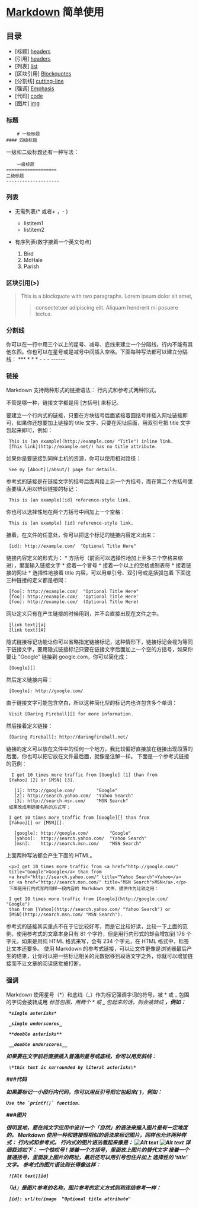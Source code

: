 # [Markdown](http://baike.baidu.com/link?url=W5NIUf4fJnG8H_H_xRnxlFkYm17m-KX1zxoJZ4YLozH1VIM6_Si-r6VAV5pClC9ge1aePiGduNYCGlGlkRDXba) 简单使用

## 目录

* [标题] [headers]
* [引用] [headers]
* [列表] [list]
* [区块引用] [Blockquotes]
* [分割线] [cutting-line]
* [强调] [Emphasis]
* [代码] [code]
* [图片] [img]

[headers]: 标题
### 标题

        # 一级标题
    #### 四级标题

一级和二级标题还有一种写法：

        一级标题
    ===================
    二级标题
    --------------------

[list]: 列表
### 列表

* 无需列表(* 或者+ ，- )
    * listitem1
    * listitem2

* 有序列表(数字接着一个英文句点)
    1. Bird
    2. McHale
    3. Parish

[Blockquotes]: 区块引用
### 区块引用(>)

>This is a blockquote with two paragraphs. Lorem ipsum dolor sit amet,
>> consectetuer adipiscing elit. Aliquam hendrerit mi posuere lectus.


[cutting-line]: 分割线
### 分割线
你可以在一行中用三个以上的星号、减号、底线来建立一个分隔线，行内不能有其他东西。你也可以在星号或是减号中间插入空格。下面每种写法都可以建立分隔线：
    ***
    * * *
    - - -
    ------

[link]: 链接
### 链接
Markdown 支持两种形式的链接语法： 行内式和参考式两种形式。

不管是哪一种，链接文字都是用 [方括号] 来标记。

要建立一个行内式的链接，只要在方块括号后面紧接着圆括号并插入网址链接即可，如果你还想要加上链接的 title 文字，只要在网址后面，用双引号把 title 文字包起来即可，例如：

     This is [an example](http://example.com/ "Title") inline link.
     [This link](http://example.net/) has no title attribute.

如果你是要链接到同样主机的资源，你可以使用相对路径：

     See my [About](/about/) page for details.
参考式的链接是在链接文字的括号后面再接上另一个方括号，而在第二个方括号里面要填入用以辨识链接的标记：

     This is [an example][id] reference-style link.
你也可以选择性地在两个方括号中间加上一个空格：

     This is [an example] [id] reference-style link.
接着，在文件的任意处，你可以把这个标记的链接内容定义出来：

     [id]: http://example.com/  "Optional Title Here"

链接内容定义的形式为：
     *  方括号（前面可以选择性地加上至多三个空格来缩进），里面输入链接文字
     * 接着一个冒号
     * 接着一个以上的空格或制表符
     * 接着链接的网址
     * 选择性地接着 title 内容，可以用单引号、双引号或是括弧包着
     下面这三种链接的定义都是相同：

     [foo]: http://example.com/  "Optional Title Here"
     [foo]: http://example.com/  'Optional Title Here'
     [foo]: http://example.com/  (Optional Title Here)

网址定义只有在产生链接的时候用到，并不会直接出现在文件之中。

     [link text][a]
     [link text][A]
隐式链接标记功能让你可以省略指定链接标记，这种情形下，链接标记会视为等同于链接文字，要用隐式链接标记只要在链接文字后面加上一个空的方括号，如果你要让 "Google" 链接到 google.com，你可以简化成：

     [Google][]
然后定义链接内容：

     [Google]: http://google.com/
由于链接文字可能包含空白，所以这种简化型的标记内也许包含多个单词：

     Visit [Daring Fireball][] for more information.
然后接着定义链接：

     [Daring Fireball]: http://daringfireball.net/
链接的定义可以放在文件中的任何一个地方，我比较偏好直接放在链接出现段落的后面，你也可以把它放在文件最后面，就像是注解一样。
下面是一个参考式链接的范例：

      I get 10 times more traffic from [Google] [1] than from
     [Yahoo] [2] or [MSN] [3].

       [1]: http://google.com/        "Google"
       [2]: http://search.yahoo.com/  "Yahoo Search"
       [3]: http://search.msn.com/    "MSN Search"
     如果改成用链接名称的方式写：

     I get 10 times more traffic from [Google][] than from
     [Yahoo][] or [MSN][].

       [google]: http://google.com/        "Google"
       [yahoo]:  http://search.yahoo.com/  "Yahoo Search"
       [msn]:    http://search.msn.com/    "MSN Search"
上面两种写法都会产生下面的 HTML。

     <p>I get 10 times more traffic from <a href="http://google.com/"
     title="Google">Google</a> than from
     <a href="http://search.yahoo.com/" title="Yahoo Search">Yahoo</a>
     or <a href="http://search.msn.com/" title="MSN Search">MSN</a>.</p>
     下面是用行内式写的同样一段内容的 Markdown 文件，提供作为比较之用：

     I get 10 times more traffic from [Google](http://google.com/ "Google")
     than from [Yahoo](http://search.yahoo.com/ "Yahoo Search") or
     [MSN](http://search.msn.com/ "MSN Search").
参考式的链接其实重点不在于它比较好写，而是它比较好读，比较一下上面的范例，使用参考式的文章本身只有 81 个字符，但是用行内形式的却会增加到 176 个字元，如果是用纯 HTML 格式来写，会有 234 个字元，在 HTML 格式中，标签比文本还要多。
使用 Markdown 的参考式链接，可以让文件更像是浏览器最后产生的结果，让你可以把一些标记相关的元数据移到段落文字之外，你就可以增加链接而不让文章的阅读感觉被打断。

[Emphasis]: 强调
### 强调
Markdown 使用星号（*）和底线（_）作为标记强调字词的符号，被 * 或 _ 包围的字词会被转成用 <em> 标签包围，用两个 * 或 _ 包起来的话，则会被转成 <strong>，例如：

     *single asterisks*

     _single underscores_

     **double asterisks**

     __double underscores__

如果要在文字前后直接插入普通的星号或底线，你可以用反斜线：

     \*this text is surrounded by literal asterisks\*

[code]: 代码
###代码

如果要标记一小段行内代码，你可以用反引号把它包起来(`)，例如：

    Use the `printf()` function.

[img]: 图片
###图片

很明显地，要在纯文字应用中设计一个「自然」的语法来插入图片是有一定难度的。
Markdown 使用一种和链接很相似的语法来标记图片，同样也允许两种样式： 行内式和参考式。
行内式的图片语法看起来像是：
    ![Alt text](/path/to/img.jpg)
    ![Alt text](/path/to/img.jpg "Optional title")
详细叙述如下：
一个惊叹号 !
接着一个方括号，里面放上图片的替代文字
接着一个普通括号，里面放上图片的网址，最后还可以用引号包住并加上 选择性的 'title' 文字。
参考式的图片语法则长得像这样：

     ![Alt text][id]
「id」是图片参考的名称，图片参考的定义方式则和连结参考一样：

     [id]: url/to/image  "Optional title attribute"
